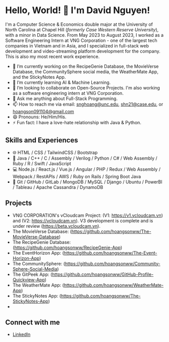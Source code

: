 # Hello, World! 👋 I'm David Nguyen!

I'm a Computer Science & Economics double major at the University of North Carolina at Chapel Hill (*formerly Case Western Reserve University*), with a minor in Data Science. From May 2023 to August 2023, I worked as a Software Engineering Intern at VNG Corporation - one of the largest tech companies in Vietnam and in Asia, and I specialized in full-stack web development and video-streaming platform development for the company. This is also my most recent work experience.

- 🔭 I’m currently working on the RecipeGenie Database, the MovieVerse Database, the CommunitySphere social media, the WeatherMate App, and the StickyNotes App.
- 🌱 I’m currently learning AI & Machine Learning.
- 👯 I’m looking to collaborate on Open-Source Projects. I'm also working as a software engineering intern at VNG Corporation.
- 💬 Ask me anything about Full-Stack Programming.
- 📫 How to reach me via email: snghoang@unc.edu, shn21@case.edu, or hoangson091104@gmail.com
- 😄 Pronouns: He/Him/His.
- ⚡ Fun fact: I have a love-hate relationship with Java & Python.

## Skills and Experiences
* 🌐 HTML / CSS / TailwindCSS / Bootstrap
* 🐍 Java / C++ / C / Assembly / Verilog / Python / C# / Web Assembly / Ruby / R / Swift / JavaScript
* 💻 Node.js / React.js / Vue.js / Angular / PHP / Redux / Web Assembly / Webpack / RestAPIs / AWS / Ruby on Rails / Spring Boot Java
* 🔧 Git / GitHub / GitLab / MongoDB / MySQL / Django / Ubuntu / PowerBI / Tableau / Apache Cassandra / DynamoDB 

## Projects
* VNG CORPORATION's vCloudcam Project: (V1: https://v1.vcloudcam.vn) and (V2: https://vcloudcam.vn). V3 development is complete and is under review (https://beta.vcloudcam.vn).
* The MovieVerse Database:  (https://github.com/hoangsonww/The-MovieVerse-Database)
* The RecipeGenie Database: (https://github.com/hoangsonww/RecipeGenie-App)
* The EventHorizon App:     (https://github.com/hoangsonww/The-Event-Horizon-App)
* The CommunitySphere:      (https://github.com/hoangsonww/Community-Sphere-Social-Media)
* The GitPeek App:          (https://github.com/hoangsonww/GitHub-Profile-Quickview-App)
* The WeatherMate App:      (https://github.com/hoangsonww/WeatherMate-App)
* The StickyNotes App:      (https://github.com/hoangsonww/The-StickyNotes-App)
* 

## Connect with me
* [LinkedIn](https://www.linkedin.com/in/hoangsonw/)
